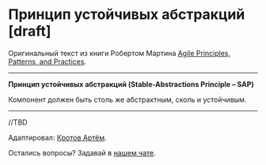 # Принцип устойчивых абстракций [draft]

Оригинальный текст из книги Робертом Мартина [Agile Principles, Patterns, and Practices](https://www.amazon.com/Agile-Principles-Patterns-Practices-C/dp/0131857258).

---
**Принцип устойчивых абстракций (Stable-Abstractions Principle – SAP)**

Компонент должен быть столь же абстрактным, сколь и устойчивым.

---

//TBD

Адаптировал: [Кротов Артём](https://github.com/timmson).

Остались вопросы? Задавай в [нашем чате](https://t.me/technicalexcellenceru).
